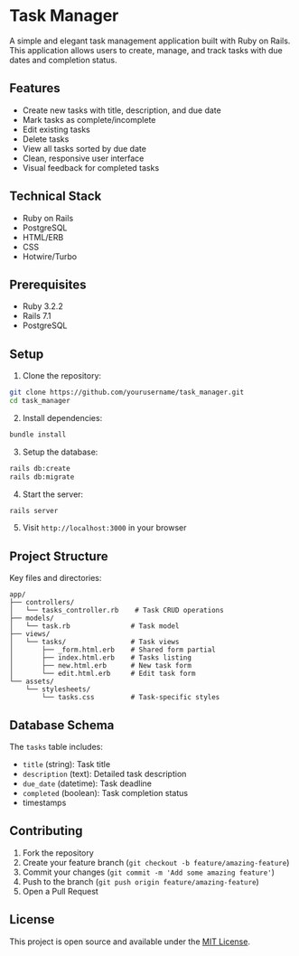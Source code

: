 # Task Manager

A simple and elegant task management application built with Ruby on Rails. This application allows users to create, manage, and track tasks with due dates and completion status.

## Features

- Create new tasks with title, description, and due date
- Mark tasks as complete/incomplete
- Edit existing tasks
- Delete tasks
- View all tasks sorted by due date
- Clean, responsive user interface
- Visual feedback for completed tasks

## Technical Stack

- Ruby on Rails
- PostgreSQL
- HTML/ERB
- CSS
- Hotwire/Turbo

## Prerequisites

- Ruby 3.2.2
- Rails 7.1
- PostgreSQL

## Setup

1. Clone the repository:
```bash
git clone https://github.com/yourusername/task_manager.git
cd task_manager
```

2. Install dependencies:
```bash
bundle install
```

3. Setup the database:
```bash
rails db:create
rails db:migrate
```

4. Start the server:
```bash
rails server
```

5. Visit `http://localhost:3000` in your browser

## Project Structure

Key files and directories:

```
app/
├── controllers/
│   └── tasks_controller.rb    # Task CRUD operations
├── models/
│   └── task.rb               # Task model
├── views/
│   └── tasks/                # Task views
│       ├── _form.html.erb    # Shared form partial
│       ├── index.html.erb    # Tasks listing
│       ├── new.html.erb      # New task form
│       └── edit.html.erb     # Edit task form
└── assets/
    └── stylesheets/
        └── tasks.css         # Task-specific styles
```

## Database Schema

The `tasks` table includes:

- `title` (string): Task title
- `description` (text): Detailed task description
- `due_date` (datetime): Task deadline
- `completed` (boolean): Task completion status
- timestamps

## Contributing

1. Fork the repository
2. Create your feature branch (`git checkout -b feature/amazing-feature`)
3. Commit your changes (`git commit -m 'Add some amazing feature'`)
4. Push to the branch (`git push origin feature/amazing-feature`)
5. Open a Pull Request

## License

This project is open source and available under the [MIT License](LICENSE).
